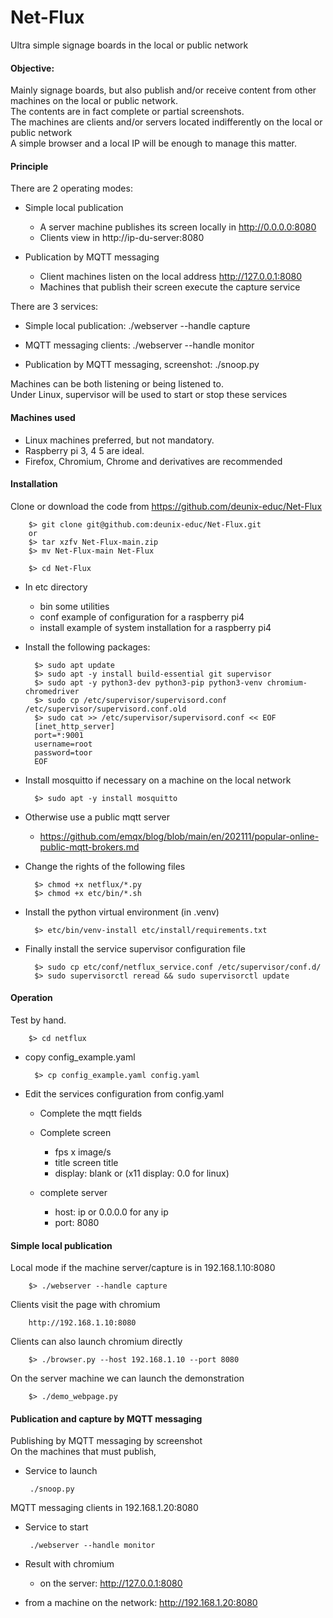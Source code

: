 # Net-Flux
Ultra simple signage boards in the local or public network

#### Objective:
Mainly signage boards, but also publish and/or receive content from other machines on the local or public network.<br>
The contents are in fact complete or partial screenshots.<br>
The machines are clients and/or servers located indifferently on the local or public network<br>
A simple browser and a local IP will be enough to manage this matter.

#### Principle
There are 2 operating modes:<br>

- Simple local publication
    - A server machine publishes its screen locally in http://0.0.0.0:8080
    - Clients view in http://ip-du-server:8080

- Publication by MQTT messaging
    - Client machines listen on the local address http://127.0.0.1:8080
    - Machines that publish their screen execute the capture service

There are 3 services:<br>
- Simple local publication: ./webserver --handle capture

- MQTT messaging clients: ./webserver --handle monitor

- Publication by MQTT messaging, screenshot: ./snoop.py

Machines can be both listening or being listened to.<br>
Under Linux, supervisor will be used to start or stop these services

#### Machines used

- Linux machines preferred, but not mandatory.
- Raspberry pi 3, 4 5 are ideal.
- Firefox, Chromium, Chrome and derivatives are recommended

#### Installation

Clone or download the code from https://github.com/deunix-educ/Net-Flux

        $> git clone git@github.com:deunix-educ/Net-Flux.git
        or
        $> tar xzfv Net-Flux-main.zip
        $> mv Net-Flux-main Net-Flux
        
        $> cd Net-Flux

- In etc directory
    - bin some utilities
    - conf example of configuration for a raspberry pi4
    - install example of system installation for a raspberry pi4

- Install the following packages:

        $> sudo apt update
        $> sudo apt -y install build-essential git supervisor
        $> sudo apt -y python3-dev python3-pip python3-venv chromium-chromedriver
        $> sudo cp /etc/supervisor/supervisord.conf /etc/supervisor/supervisord.conf.old
        $> sudo cat >> /etc/supervisor/supervisord.conf << EOF
        [inet_http_server]
        port=*:9001
        username=root
        password=toor
        EOF

- Install mosquitto if necessary on a machine on the local network

        $> sudo apt -y install mosquitto

- Otherwise use a public mqtt server

    - https://github.com/emqx/blog/blob/main/en/202111/popular-online-public-mqtt-brokers.md

- Change the rights of the following files

        $> chmod +x netflux/*.py
        $> chmod +x etc/bin/*.sh

- Install the python virtual environment (in .venv)

        $> etc/bin/venv-install etc/install/requirements.txt

- Finally install the service supervisor configuration file

        $> sudo cp etc/conf/netflux_service.conf /etc/supervisor/conf.d/
        $> sudo supervisorctl reread && sudo supervisorctl update

#### Operation
Test by hand.<br>

        $> cd netflux

- copy config_example.yaml

        $> cp config_example.yaml config.yaml

- Edit the services configuration from config.yaml

    - Complete the mqtt fields
    
    - Complete screen
        - fps x image/s
        - title screen title
        - display: blank or (x11 display: 0.0 for linux)
    
    - complete server
        - host: ip or 0.0.0.0 for any ip
        - port: 8080

#### Simple local publication
Local mode if the machine server/capture is in 192.168.1.10:8080<br>

        $> ./webserver --handle capture

Clients visit the page with chromium<br>

        http://192.168.1.10:8080

Clients can also launch chromium directly<br>
    
        $> ./browser.py --host 192.168.1.10 --port 8080

On the server machine we can launch the demonstration

        $> ./demo_webpage.py

#### Publication and capture by MQTT messaging

Publishing by MQTT messaging by screenshot<br>
On the machines that must publish,

 - Service to launch<br>

        ./snoop.py

MQTT messaging clients in 192.168.1.20:8080<br>

 - Service to start<br>

        ./webserver --handle monitor

 - Result with chromium<br>

    - on the server: http://127.0.0.1:8080
    
 - from a machine on the network: http://192.168.1.20:8080


